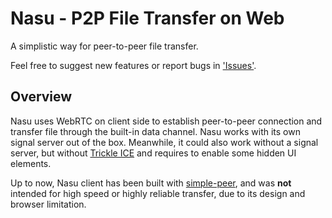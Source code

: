 # Nasu - P2P File Transfer on Web

A simplistic way for peer-to-peer file transfer.

Feel free to suggest new features or report bugs in ['Issues'](https://github.com/h0gan1ee/nasu/issues).

## Overview

Nasu uses WebRTC on client side to establish peer-to-peer connection and transfer file through the built-in data channel. Nasu works with its own signal server out of the box. Meanwhile, it could also work without a signal server, but without [Trickle ICE](https://webrtc.github.io/samples/src/content/peerconnection/trickle-ice) and requires to enable some hidden UI elements.

Up to now, Nasu client has been built with [simple-peer](https://github.com/feross/simple-peer), and was **not** intended for high speed or highly reliable transfer, due to its design and browser limitation.

